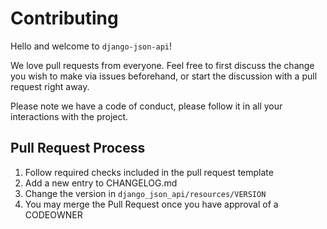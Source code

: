 # Contributing

Hello and welcome to `django-json-api`!

We love pull requests from everyone. Feel free to first discuss the change you wish to make via
issues beforehand, or start the discussion with a pull request right away.

Please note we have a code of conduct, please follow it in all your interactions with the project.

## Pull Request Process

1. Follow required checks included in the pull request template
2. Add a new entry to CHANGELOG.md
3. Change the version in `django_json_api/resources/VERSION`
4. You may merge the Pull Request once you have approval of a CODEOWNER
